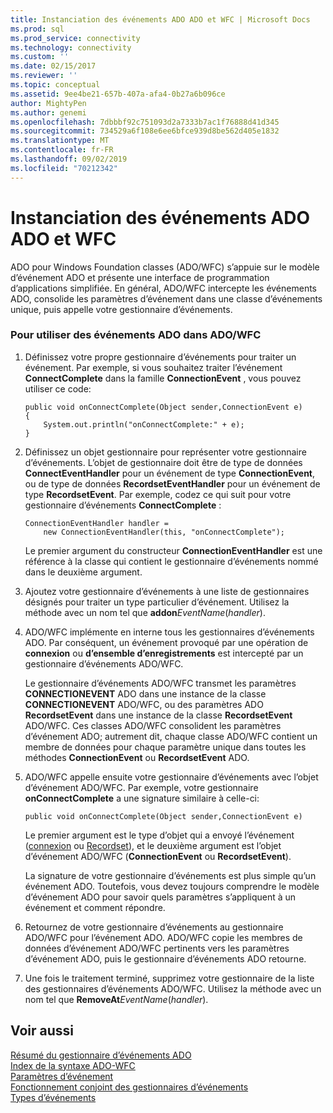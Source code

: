 ```yaml
---
title: Instanciation des événements ADO ADO et WFC | Microsoft Docs
ms.prod: sql
ms.prod_service: connectivity
ms.technology: connectivity
ms.custom: ''
ms.date: 02/15/2017
ms.reviewer: ''
ms.topic: conceptual
ms.assetid: 9ee4be21-657b-407a-afa4-0b27a6b096ce
author: MightyPen
ms.author: genemi
ms.openlocfilehash: 7dbbbf92c751093d2a7333b7ac1f76888d41d345
ms.sourcegitcommit: 734529a6f108e6ee6bfce939d8be562d405e1832
ms.translationtype: MT
ms.contentlocale: fr-FR
ms.lasthandoff: 09/02/2019
ms.locfileid: "70212342"
---
```

# <a name="ado-event-instantiation-ado-and-wfc"></a>Instanciation des événements ADO ADO et WFC
ADO pour Windows Foundation classes (ADO/WFC) s’appuie sur le modèle d’événement ADO et présente une interface de programmation d’applications simplifiée. En général, ADO/WFC intercepte les événements ADO, consolide les paramètres d’événement dans une classe d’événements unique, puis appelle votre gestionnaire d’événements.  
  
### <a name="to-use-ado-events-in-adowfc"></a>Pour utiliser des événements ADO dans ADO/WFC  
  
1.  Définissez votre propre gestionnaire d’événements pour traiter un événement. Par exemple, si vous souhaitez traiter l’événement **ConnectComplete** dans la famille **ConnectionEvent** , vous pouvez utiliser ce code:  
  
    ```  
    public void onConnectComplete(Object sender,ConnectionEvent e)  
    {  
        System.out.println("onConnectComplete:" + e);  
    }  
    ```  
  
2.  Définissez un objet gestionnaire pour représenter votre gestionnaire d’événements. L’objet de gestionnaire doit être de type de données **ConnectEventHandler** pour un événement de type **ConnectionEvent**, ou de type de données **RecordsetEventHandler** pour un événement de type **RecordsetEvent**. Par exemple, codez ce qui suit pour votre gestionnaire d’événements **ConnectComplete** :  
  
    ```  
    ConnectionEventHandler handler =   
        new ConnectionEventHandler(this, "onConnectComplete");  
    ```  
  
     Le premier argument du constructeur **ConnectionEventHandler** est une référence à la classe qui contient le gestionnaire d’événements nommé dans le deuxième argument.  
  
3.  Ajoutez votre gestionnaire d’événements à une liste de gestionnaires désignés pour traiter un type particulier d’événement. Utilisez la méthode avec un nom tel que **addon**_EventName_(*handler*).  
  
4.  ADO/WFC implémente en interne tous les gestionnaires d’événements ADO. Par conséquent, un événement provoqué par une opération de **connexion** ou **d’ensemble d’enregistrements** est intercepté par un gestionnaire d’événements ADO/WFC.  
  
     Le gestionnaire d’événements ADO/WFC transmet les paramètres **CONNECTIONEVENT** ADO dans une instance de la classe **CONNECTIONEVENT** ADO/WFC, ou des paramètres ADO **RecordsetEvent** dans une instance de la classe **RecordsetEvent** ADO/WFC. Ces classes ADO/WFC consolident les paramètres d’événement ADO; autrement dit, chaque classe ADO/WFC contient un membre de données pour chaque paramètre unique dans toutes les méthodes **ConnectionEvent** ou **RecordsetEvent** ADO.  
  
5.  ADO/WFC appelle ensuite votre gestionnaire d’événements avec l’objet d’événement ADO/WFC. Par exemple, votre gestionnaire **onConnectComplete** a une signature similaire à celle-ci:  
  
    ```  
    public void onConnectComplete(Object sender,ConnectionEvent e)  
    ```  
  
     Le premier argument est le type d’objet qui a envoyé l’événement ([connexion](../../../ado/reference/ado-api/connection-object-ado.md) ou [Recordset](../../../ado/reference/ado-api/recordset-object-ado.md)), et le deuxième argument est l’objet d’événement ADO/WFC (**ConnectionEvent** ou **RecordsetEvent**).  
  
     La signature de votre gestionnaire d’événements est plus simple qu’un événement ADO. Toutefois, vous devez toujours comprendre le modèle d’événement ADO pour savoir quels paramètres s’appliquent à un événement et comment répondre.  
  
6.  Retournez de votre gestionnaire d’événements au gestionnaire ADO/WFC pour l’événement ADO. ADO/WFC copie les membres de données d’événement ADO/WFC pertinents vers les paramètres d’événement ADO, puis le gestionnaire d’événements ADO retourne.  
  
7.  Une fois le traitement terminé, supprimez votre gestionnaire de la liste des gestionnaires d’événements ADO/WFC. Utilisez la méthode avec un nom tel que **RemoveAt**_EventName_(*handler*).  
  
## <a name="see-also"></a>Voir aussi  
 [Résumé du gestionnaire d’événements ADO](../../../ado/guide/data/ado-event-handler-summary.md)   
 [Index de la syntaxe ADO-WFC](../../../ado/reference/ado-api/ado-wfc-syntax-index.md)   
 [Paramètres d’événement](../../../ado/guide/data/event-parameters.md)   
 [Fonctionnement conjoint des gestionnaires d’événements](../../../ado/guide/data/how-event-handlers-work-together.md)   
 [Types d’événements](../../../ado/guide/data/types-of-events.md)

